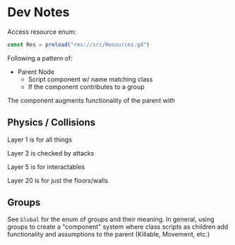 # Dev Notes

Access resource enum:
```js
const Res = preload("res://src/Resources.gd")
```

Following a pattern of:
- Parent Node
  - Script component w/ name matching class
  - If the component contributes to a group

The component augments functionality of the parent with

## Physics / Collisions
Layer 1 is for all things

Layer 2 is checked by attacks

Layer 5 is for interactables

Layer 20 is for just the floors/walls

## Groups
See `Global` for the enum of groups and their meaning.
In general, using groups to create a "component" system where class scripts as children
add functionality and assumptions to the parent (Killable, Movement, etc.)
<!-- - `resource` - Anything that can be mined. See `src/Resources.gd` for the enum
  - Attach a `Gatherable` script to the resource
  - Must be on collision layer 5
- Gatherers
  - Must be on collision layer 5 -->